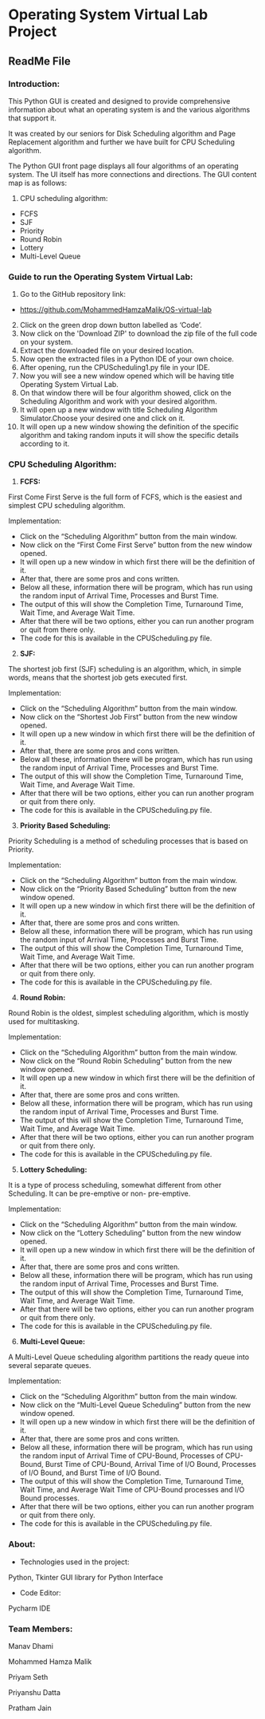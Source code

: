 # Operating System Virtual Lab Project

## ReadMe File

### Introduction:

This Python GUI is created and designed to provide comprehensive information about what an operating system is and the various algorithms that support it.

It was created by our seniors for Disk Scheduling algorithm and Page Replacement algorithm and further we have built for CPU Scheduling algorithm.

The Python GUI front page displays all four algorithms of an operating system. The UI itself has more connections and directions. The GUI content map is as follows:

1. CPU scheduling algorithm:
- FCFS 
- SJF 
- Priority
- Round Robin
- Lottery
- Multi-Level Queue

### Guide to run the Operating System Virtual Lab:

1. Go to the GitHub repository link:

- <https://github.com/MohammedHamzaMalik/OS-virtual-lab> 

2. Click on the green drop down button labelled as ‘Code’.
3. Now click on the 'Download ZIP' to download the zip file of the full code on your system.
4. Extract the downloaded file on your desired location. 
5. Now open the extracted files in a Python IDE of your own choice.
6. After opening, run the CPUScheduling1.py file in your IDE.
7. Now you will see a new window opened which will be having title Operating System Virtual Lab.
8. On that window there will be four algorithm showed, click on the Scheduling Algorithm and work with your desired algorithm.
9. It will open up a new window with title Scheduling Algorithm Simulator.Choose your desired one and click on it.
10. It will open up a new window showing the definition of the specific algorithm and taking random inputs it will show the specific details according to it.

### CPU Scheduling Algorithm:

1. **FCFS:**

First Come First Serve is the full form of FCFS, which is the easiest and simplest CPU scheduling algorithm.

Implementation:

- Click on the “Scheduling Algorithm” button from the main window.
- Now click on the “First Come First Serve” button from the new window opened.
- It will open up a new window in which first there will be the definition of it.
- After that, there are some pros and cons written.
- Below all these, information there will be program, which has run using the random input of Arrival Time, Processes and Burst Time.
- The output of this will show the Completion Time, Turnaround Time, Wait Time, and Average Wait Time. 
- After that there will be two options, either you can run another program or quit from there only.
- The code for this is available in the CPUScheduling.py file.

2. **SJF:** 

The shortest job first (SJF) scheduling is an algorithm, which, in simple words, means that the shortest job gets executed first.

Implementation:

- Click on the “Scheduling Algorithm” button from the main window.
- Now click on the “Shortest Job First” button from the new window opened.
- It will open up a new window in which first there will be the definition of it.
- After that, there are some pros and cons written.
- Below all these, information there will be program, which has run using the random input of Arrival Time, Processes and Burst Time.
- The output of this will show the Completion Time, Turnaround Time, Wait Time, and Average Wait Time. 
- After that there will be two options, either you can run another program or quit from there only.
- The code for this is available in the CPUScheduling.py file.

3. **Priority Based Scheduling:**

Priority Scheduling is a method of scheduling processes that is based on Priority.

Implementation:

- Click on the “Scheduling Algorithm” button from the main window.
- Now click on the “Priority Based Scheduling” button from the new window opened.
- It will open up a new window in which first there will be the definition of it.
- After that, there are some pros and cons written.
- Below all these, information there will be program, which has run using the random input of Arrival Time, Processes and Burst Time.
- The output of this will show the Completion Time, Turnaround Time, Wait Time, and Average Wait Time. 
- After that there will be two options, either you can run another program or quit from there only.
- The code for this is available in the CPUScheduling.py file.

4. **Round Robin:** 

Round Robin is the oldest, simplest scheduling algorithm, which is mostly used for multitasking.

Implementation:

- Click on the “Scheduling Algorithm” button from the main window.
- Now click on the “Round Robin Scheduling” button from the new window opened.
- It will open up a new window in which first there will be the definition of it.
- After that, there are some pros and cons written.
- Below all these, information there will be program, which has run using the random input of Arrival Time, Processes and Burst Time.
- The output of this will show the Completion Time, Turnaround Time, Wait Time, and Average Wait Time. 
- After that there will be two options, either you can run another program or quit from there only.
- The code for this is available in the CPUScheduling.py file.

5. **Lottery Scheduling:**

It is a type of process scheduling, somewhat different from other Scheduling. It can be pre-emptive or non- pre-emptive.

Implementation:

- Click on the “Scheduling Algorithm” button from the main window.
- Now click on the “Lottery Scheduling” button from the new window opened.
- It will open up a new window in which first there will be the definition of it.
- After that, there are some pros and cons written.
- Below all these, information there will be program, which has run using the random input of Arrival Time, Processes and Burst Time.
- The output of this will show the Completion Time, Turnaround Time, Wait Time, and Average Wait Time. 
- After that there will be two options, either you can run another program or quit from there only.
- The code for this is available in the CPUScheduling.py file.

6. **Multi-Level Queue:**

A Multi-Level Queue scheduling algorithm partitions the ready queue into several separate queues.

Implementation:

- Click on the “Scheduling Algorithm” button from the main window.
- Now click on the “Multi-Level Queue Scheduling” button from the new window opened.
- It will open up a new window in which first there will be the definition of it.
- After that, there are some pros and cons written.
- Below all these, information there will be program, which has run using the random input of Arrival Time of CPU-Bound, Processes of CPU-Bound, Burst Time of CPU-Bound, Arrival Time of I/O Bound, Processes of I/O Bound, and Burst Time of I/O Bound.
- The output of this will show the Completion Time, Turnaround Time, Wait Time, and Average Wait Time of CPU-Bound processes and I/O Bound processes. 
- After that there will be two options, either you can run another program or quit from there only.
- The code for this is available in the CPUScheduling.py file.



### About:

- Technologies used in the project:

Python, Tkinter GUI library for Python Interface

- Code Editor:

Pycharm IDE

### Team Members:

Manav Dhami

Mohammed Hamza Malik

Priyam Seth

Priyanshu Datta

Pratham Jain

